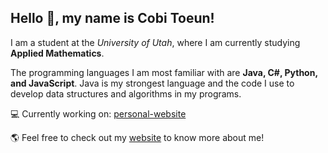 <h2>Hello 👋, my name is Cobi Toeun!</h2>

I am a student at the <em>University of Utah</em>, where I am currently studying <strong>Applied Mathematics</strong>.

The programming languages I am most familiar with are <strong>Java, C#, Python, and JavaScript</strong>. Java is my strongest language and the code I use to develop data structures and algorithms in my programs.

💻 Currently working on: [personal-website](https:///www.github.com/ctoeun/personal-website)

🌎 Feel free to check out my [website](https://www.cobitoeun.com) to know more about me!

